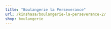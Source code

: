 ```yaml
---
title: "Boulangerie la Perseverance"
url: /kinshasa/boulangerie-la-perseverance-2/
shop: boulangerie
---
```

